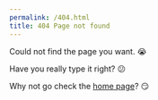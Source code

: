 ```yaml
---
permalink: /404.html
title: 404 Page not found
---
```

Could not find the page you want. :sob:

Have you really type it right? :confused:

Why not go check the [home page](https://litao424.github.io)? :smirk:
